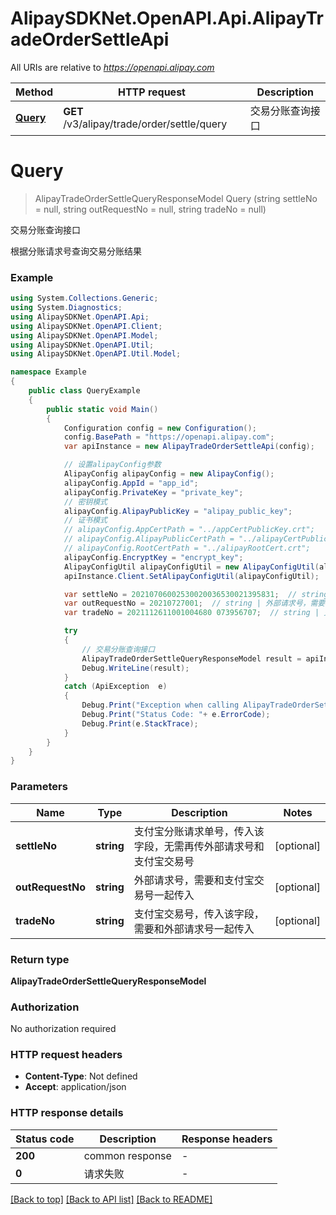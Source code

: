 # AlipaySDKNet.OpenAPI.Api.AlipayTradeOrderSettleApi

All URIs are relative to *https://openapi.alipay.com*

Method | HTTP request | Description
------------- | ------------- | -------------
[**Query**](AlipayTradeOrderSettleApi.md#query) | **GET** /v3/alipay/trade/order/settle/query | 交易分账查询接口


<a name="query"></a>
# **Query**
> AlipayTradeOrderSettleQueryResponseModel Query (string settleNo = null, string outRequestNo = null, string tradeNo = null)

交易分账查询接口

根据分账请求号查询交易分账结果

### Example
```csharp
using System.Collections.Generic;
using System.Diagnostics;
using AlipaySDKNet.OpenAPI.Api;
using AlipaySDKNet.OpenAPI.Client;
using AlipaySDKNet.OpenAPI.Model;
using AlipaySDKNet.OpenAPI.Util;
using AlipaySDKNet.OpenAPI.Util.Model;

namespace Example
{
    public class QueryExample
    {
        public static void Main()
        {
            Configuration config = new Configuration();
            config.BasePath = "https://openapi.alipay.com";
            var apiInstance = new AlipayTradeOrderSettleApi(config);

            // 设置alipayConfig参数
            AlipayConfig alipayConfig = new AlipayConfig();
            alipayConfig.AppId = "app_id";
            alipayConfig.PrivateKey = "private_key";
            // 密钥模式
            alipayConfig.AlipayPublicKey = "alipay_public_key";
            // 证书模式
            // alipayConfig.AppCertPath = "../appCertPublicKey.crt";
            // alipayConfig.AlipayPublicCertPath = "../alipayCertPublicKey_RSA2.crt";
            // alipayConfig.RootCertPath = "../alipayRootCert.crt";
            alipayConfig.EncryptKey = "encrypt_key";
            AlipayConfigUtil alipayConfigUtil = new AlipayConfigUtil(alipayConfig);
            apiInstance.Client.SetAlipayConfigUtil(alipayConfigUtil);

            var settleNo = 20210706002530020036530021395831;  // string | 支付宝分账请求单号，传入该字段，无需再传外部请求号和支付宝交易号 (optional) 
            var outRequestNo = 20210727001;  // string | 外部请求号，需要和支付宝交易号一起传入 (optional) 
            var tradeNo = 2021112611001004680 073956707;  // string | 支付宝交易号，传入该字段，需要和外部请求号一起传入 (optional) 

            try
            {
                // 交易分账查询接口
                AlipayTradeOrderSettleQueryResponseModel result = apiInstance.Query(settleNo, outRequestNo, tradeNo);
                Debug.WriteLine(result);
            }
            catch (ApiException  e)
            {
                Debug.Print("Exception when calling AlipayTradeOrderSettleApi.Query: " + e.Message );
                Debug.Print("Status Code: "+ e.ErrorCode);
                Debug.Print(e.StackTrace);
            }
        }
    }
}
```

### Parameters

Name | Type | Description  | Notes
------------- | ------------- | ------------- | -------------
 **settleNo** | **string**| 支付宝分账请求单号，传入该字段，无需再传外部请求号和支付宝交易号 | [optional] 
 **outRequestNo** | **string**| 外部请求号，需要和支付宝交易号一起传入 | [optional] 
 **tradeNo** | **string**| 支付宝交易号，传入该字段，需要和外部请求号一起传入 | [optional] 

### Return type

**AlipayTradeOrderSettleQueryResponseModel**

### Authorization

No authorization required

### HTTP request headers

 - **Content-Type**: Not defined
 - **Accept**: application/json


### HTTP response details
| Status code | Description | Response headers |
|-------------|-------------|------------------|
| **200** | common response |  -  |
| **0** | 请求失败 |  -  |

[[Back to top]](#) [[Back to API list]](../README.md#documentation-for-api-endpoints) [[Back to README]](../README.md)

